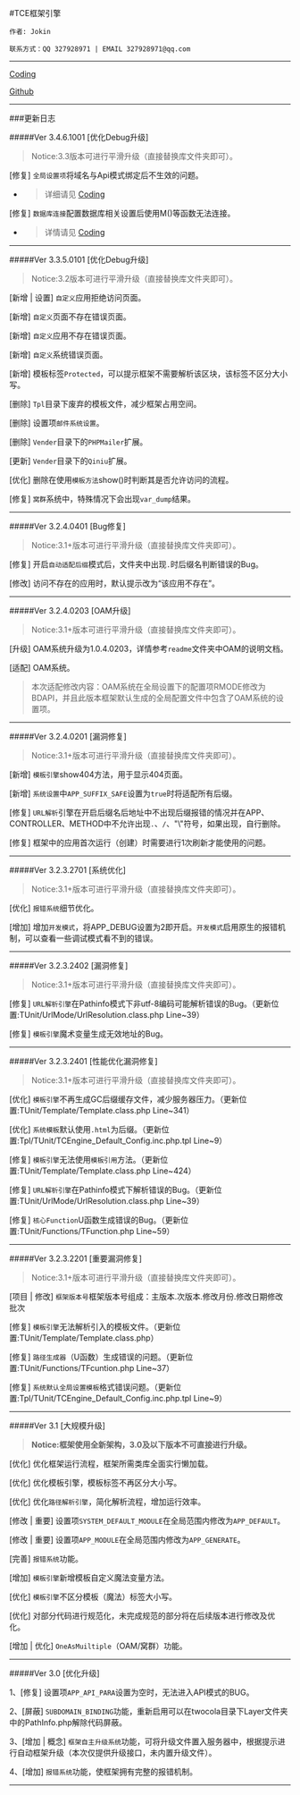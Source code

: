 #TCE框架引擎

`作者: Jokin`

`联系方式：QQ 327928971 | EMAIL 327928971@qq.com`

---

[Coding](https://coding.net/u/Jokin/p/TwocolaPHPEngine/git)

[Github](https://github.com/jokin1999/TwocolaPHPEngine)

---

###更新日志

#####Ver 3.4.6.1001 [优化Debug升级]

> Notice:3.3版本可进行平滑升级（直接替换库文件夹即可）。

[修复] `全局设置项`将域名与Api模式绑定后不生效的问题。

- > 详细请见 [Coding](https://coding.net/u/Jokin/p/TwocolaPHPEngine/topic/350310)

[修复] `数据库连接`配置数据库相关设置后使用M()等函数无法连接。

- > 详情请见 [Coding](https://coding.net/u/Jokin/p/TwocolaPHPEngine/topic/347620)

---

#####Ver 3.3.5.0101 [优化Debug升级]

> Notice:3.2版本可进行平滑升级（直接替换库文件夹即可）。

[新增 | 设置] `自定义`应用拒绝访问页面。

[新增] `自定义`页面不存在错误页面。

[新增] `自定义`应用不存在错误页面。

[新增] `自定义`系统错误页面。

[新增] 模板标签`Protected`，可以提示框架不需要解析该区块，该标签不区分大小写。

[删除] `Tpl`目录下废弃的模板文件，减少框架占用空间。

[删除] 设置项`邮件系统设置`。

[删除] `Vender`目录下的`PHPMailer`扩展。

[更新] `Vender`目录下的`Qiniu`扩展。

[优化] 删除在使用`模板方法`show()时判断其是否允许访问的流程。

[修复] `窝群`系统中，特殊情况下会出现`var_dump`结果。

---

#####Ver 3.2.4.0401 [Bug修复]

> Notice:3.1+版本可进行平滑升级（直接替换库文件夹即可）。

[修复] 开启`自动适配后缀`模式后，文件夹中出现`.`时后缀名判断错误的Bug。

[修改] 访问不存在的应用时，默认提示改为“该应用不存在”。

---

#####Ver 3.2.4.0203 [OAM升级]

> Notice:3.1+版本可进行平滑升级（直接替换库文件夹即可）。

[升级] OAM系统升级为1.0.4.0203，详情参考`readme`文件夹中OAM的说明文档。

[适配] OAM系统。

> 本次适配修改内容：OAM系统在全局设置下的配置项RMODE修改为BDAPI，并且此版本框架默认生成的全局配置文件中包含了OAM系统的设置项。

---

#####Ver 3.2.4.0201 [漏洞修复]

> Notice:3.1+版本可进行平滑升级（直接替换库文件夹即可）。

[新增] `模板引擎`show404方法，用于显示404页面。

[新增] `系统设置`中`APP_SUFFIX_SAFE`设置为`true`时将适配所有后缀。

[修复] `URL解析`引擎在开启后缀名后地址中不出现后缀报错的情况并在APP、CONTROLLER、METHOD中不允许出现`.`、`/`、"\\"符号，如果出现，自行删除。

[修复] 框架中的应用首次运行（创建）时需要进行1次刷新才能使用的问题。

---

#####Ver 3.2.3.2701 [系统优化]

> Notice:3.1+版本可进行平滑升级（直接替换库文件夹即可）。

[优化] `报错系统`细节优化。

[增加] 增加`开发模式`，将APP_DEBUG设置为2即开启。`开发模式`启用原生的报错机制，可以查看一些调试模式看不到的错误。

---

#####Ver 3.2.3.2402 [漏洞修复]

> Notice:3.1+版本可进行平滑升级（直接替换库文件夹即可）。

[修复] `URL解析引擎`在Pathinfo模式下非utf-8编码可能解析错误的Bug。（更新位置:TUnit/UrlMode/UrlResolution.class.php Line~39）

[修复] `模板引擎`魔术变量生成无效地址的Bug。

---

#####Ver 3.2.3.2401 [性能优化漏洞修复]

> Notice:3.1+版本可进行平滑升级（直接替换库文件夹即可）。

[优化] `模板引擎`不再生成GC后缀缓存文件，减少服务器压力。（更新位置:TUnit/Template/Template.class.php Line~341）

[优化] `系统模板`默认使用`.html`为后缀。（更新位置:Tpl/TUnit/TCEngine_Default_Config.inc.php.tpl Line~9）

[修复] `模板引擎`无法使用`模板引用`方法。（更新位置:TUnit/Template/Template.class.php Line~424）

[修复] `URL解析引擎`在Pathinfo模式下解析错误的Bug。（更新位置:TUnit/UrlMode/UrlResolution.class.php Line~39）

[修复] `核心Function`U函数生成错误的Bug。（更新位置:TUnit/Functions/TFunction.php Line~59）

---

#####Ver 3.2.3.2201 [重要漏洞修复]

> Notice:3.1+版本可进行平滑升级（直接替换库文件夹即可）。

[项目 | 修改] `框架版本号`框架版本号组成：主版本.次版本.修改月份.修改日期修改批次

[修复] `模板引擎`无法解析引入的模板文件。（更新位置:TUnit/Template/Template.class.php）

[修复] `路径生成器`（U函数）生成错误的问题。（更新位置:TUnit/Functions/TFcuntion.php  Line~37）

[修复] `系统默认全局设置模板`格式错误问题。（更新位置:Tpl/TUnit/TCEngine_Default_Config.inc.php.tpl Line~9）

---

#####Ver 3.1 [大规模升级]

> **Notice:框架使用全新架构，3.0及以下版本不可直接进行升级。**

[优化] 优化框架运行流程，框架所需类库全面实行懒加载。

[优化] 优化模板引擎，模板标签不再区分大小写。

[优化] 优化`路径解析引擎`，简化解析流程，增加运行效率。

[修改 | 重要] 设置项`SYSTEM_DEFAULT_MODULE`在全局范围内修改为`APP_DEFAULT`。

[修改 | 重要] 设置项`APP_MODULE`在全局范围内修改为`APP_GENERATE`。

[完善] `报错系统`功能。

[增加] `模板引擎`新增模板自定义魔法变量方法。

[优化] `模板引擎`不区分模板（魔法）标签大小写。

[优化] 对部分代码进行规范化，未完成规范的部分将在后续版本进行修改及优化。

[增加 | 优化] `OneAsMuiltiple`（OAM/窝群）功能。

---

#####Ver 3.0 [优化升级]

1、[修复] 设置项`APP_API_PARA`设置为空时，无法进入API模式的BUG。

2、[屏蔽] `SUBDOMAIN_BINDING`功能，重新启用可以在twocola目录下Layer文件夹中的PathInfo.php解除代码屏蔽。

3、[增加 | 概念] `框架自主升级系统`功能，可将升级文件置入服务器中，根据提示进行自动框架升级（本次仅提供升级接口，未内置升级文件）。

4、[增加] `报错系统`功能，使框架拥有完整的报错机制。

---

